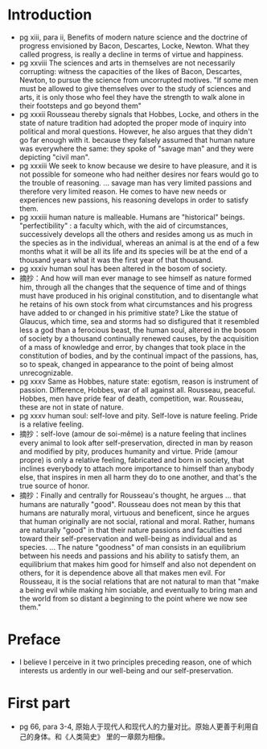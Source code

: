 # Introduction

* pg xiii, para ii,
  Benefits of modern nature science and the doctrine of progress envisioned
  by Bacon, Descartes, Locke, Newton. What they called progress, is really a decline in
  terms of virtue and happiness.
* pg xxviii The sciences and arts in themselves are not necessarily corrupting:
  witness the capacities of the likes of Bacon, Descartes, Newton, to pursue
  the science from uncorrupted motives. "If some men must be allowed to give
  themselves over to the study of sciences and arts, it is only those who feel
  they have the strength to walk alone in their footsteps and go beyond them"
* pg xxxii Rousseau thereby signals that Hobbes, Locke, and others in the state
  of nature tradition had adopted the proper mode of inquiry into political and
  moral questions. However, he also argues that they didn't go far enough with
  it. because they falsely assumed that human nature was everywhere the same:
  they spoke of "savage man" and they were depicting "civil man".
* pg xxxiii We seek to know because we desire to have pleasure, and it is not
  possible for someone who had neither desires nor fears would go to the trouble
  of reasoning. ... savage man has very limited passions and therefore very
  limited reason. He comes to have new needs or experiences new passions, his
  reasoning develops in order to satisfy them.
* pg xxxiii human nature is malleable. Humans are "historical" beings. "perfectibility"
  : a faculty which, with the aid of circumstances, successively develops all
  the others and resides among us as much in the species as in the individual,
  whereas an animal is at the end of a few months what it will be all its life
  and its species will be at the end of a thousand years what it was the first
  year of that thousand.
* pg xxxiv human soul has been altered in the bosom of society.
* 摘抄：And how will man ever manage to see himself as nature formed him, through
  all the changes that the sequence of time and of things must have produced
  in his original constitution, and to disentangle what he retains of his own
  stock from what circumstances and his progress have added to or changed in
  his primitive state? Like the statue of Glaucus, which time, sea and storms
  had so disfigured that it resembled less a god than a ferocious beast, the human
  soul, altered in the bosom of society by a thousand continually renewed causes,
  by the acquisition of a mass of knowledge and error, by changes that took place
  in the constitution of bodies, and by the continual impact of the passions, has,
  so to speak, changed in appearance to the point of being almost unrecognizable.
* pg xxxv Same as Hobbes, nature state: egotism, reason is instrument of passion.
  Difference, Hobbes, war of all against all. Rousseau, peaceful. Hobbes, men
  have pride fear of death, competition, war. Rousseau, these are not in state
  of nature.
* pg xxxv human soul: self-love and pity. Self-love is nature feeling. Pride is
  a relative feeling.
* 摘抄：self-love (amour de soi-même) is a nature feeling that inclines every
  animal to look after self-preservation, directed in man by reason and modified
  by pity, produces humanity and virtue. Pride (amour propre) is only a relative
  feeling, fabricated and born in society, that inclines everybody to attach
  more importance to himself than anybody else, that inspires in men all harm
  they do to one another, and that's the true source of honor.
* 摘抄：Finally and centrally for Rousseau's thought, he argues ... that humans
  are naturally "good". Rousseau does not mean by this that humans are naturally
  moral, virtuous and beneficent, since he argues that human originally are not
  social, rational and moral. Rather, humans are naturally "good" in that their
  nature passions and faculties tend toward their self-preservation and well-being
  as individual and as species. ... The nature "goodness" of man consists in
  an equilibrium between his needs and passions and his ability to satisfy them,
  an equilibrium that makes him good for himself and also not dependent on others,
  for it is dependence above all that makes men evil. For Rousseau, it is the
  social relations that are not natural to man that "make a being evil while making
  him sociable, and eventually to bring man and the world from so distant a
  beginning to the point where we now see them."

# Preface

* I believe I perceive in it two principles preceding reason, one of which
  interests us ardently in our well-being and our self-preservation.

# First part

* pg 66, para 3-4, 原始人于现代人和现代人的力量对比。原始人更善于利用自己的身体。和《人类简史》
  里的一章颇为相像。
